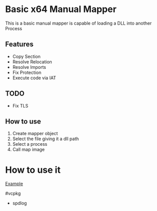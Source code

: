 # Basic x64 Manual Mapper
This is a basic manual mapper is capable of loading a DLL into another Process

## Features
- Copy Section
- Resolve Relocation
- Resolve Imports
- Fix Protection
- Execute code via IAT


## TODO
- Fix TLS

## How to use
1. Create mapper object
2. Select the file giving it a dll path
3. Select a process 
4. Call map image

# How to use it
[Example](https://github.com/AdamFilet/ManualMapper/blob/main/entry.cpp)


#vcpkg
- spdlog
